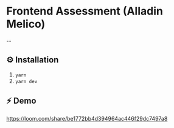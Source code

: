 # Frontend Assessment (Alladin Melico)
--

## ⚙️ Installation
1. `yarn`
1. `yarn dev`

## ⚡️ Demo
https://loom.com/share/be1772bb4d394964ac446f29dc7497a8
